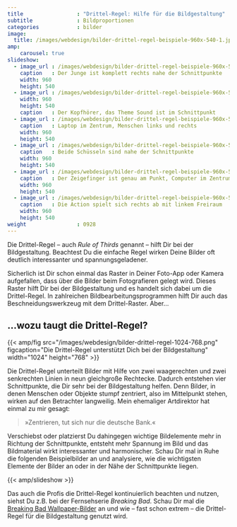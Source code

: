 ```yaml
---
title                 : "Drittel-Regel: Hilfe für die Bildgestaltung"
subtitle              : Bildproportionen
categories            : bilder
image:
  title: /images/webdesign/bilder-drittel-regel-beispiele-960x-540-1.jpg
amp:
    carousel: true
slideshow:
  - image_url : /images/webdesign/bilder-drittel-regel-beispiele-960x-540-6.jpg
    caption   : Der Junge ist komplett rechts nahe der Schnittpunkte
    width: 960
    height: 540
  - image_url : /images/webdesign/bilder-drittel-regel-beispiele-960x-540-1.jpg
    width: 960
    height: 540
    caption   : Der Kopfhörer, das Theme Sound ist im Schnittpunkt
  - image_url : /images/webdesign/bilder-drittel-regel-beispiele-960x-540-2.jpg
    caption   : Laptop im Zentrum, Menschen links und rechts
    width: 960
    height: 540
  - image_url : /images/webdesign/bilder-drittel-regel-beispiele-960x-540-3.jpg
    caption   : Beide Schüsseln sind nahe der Schnittpunkte
    width: 960
    height: 540
  - image_url : /images/webdesign/bilder-drittel-regel-beispiele-960x-540-4.jpg
    caption   : Der Zeigefinger ist genau am Punkt, Computer im Zentrum
    width: 960
    height: 540
  - image_url : /images/webdesign/bilder-drittel-regel-beispiele-960x-540-5.jpg
    caption   : Die Action spielt sich rechts ab mit linkem Freiraum
    width: 960
    height: 540
weight                : 0928
---
```

Die Drittel-Regel – auch *Rule of Thirds* genannt – hilft Dir bei der Bildgestaltung. Beachtest Du die einfache Regel wirken Deine Bilder oft deutlich interessanter und spannungsgeladener.
<!-- readmore -->

Sicherlich ist Dir schon einmal das Raster in Deiner Foto-App oder Kamera aufgefallen, dass über die Bilder beim Fotografieren gelegt wird. Dieses Raster hilft Dir bei der Bildgestaltung und es handelt sich dabei um die Drittel-Regel. In zahlreichen Bildbearbeitungsprogrammen hilft Dir auch das Beschneidungswerkzeug mit dem Drittel-Raster. Aber…

## …wozu taugt die Drittel-Regel?

{{< amp/fig src="/images/webdesign/bilder-drittel-regel-1024-768.png" figcaption="Die Drittel-Regel unterstützt Dich bei der Bildgestaltung" width="1024" height="768" >}}

Die Drittel-Regel unterteilt Bilder mit Hilfe von zwei waagerechten und zwei senkrechten Linien in neun gleichgroße Rechtecke. Dadurch entstehen vier Schnittpunkte, die Dir sehr bei der Bildgestaltung helfen. Denn Bilder, in denen Menschen oder Objekte stumpf zentriert, also im Mittelpunkt stehen, wirken auf den Betrachter langweilig. Mein ehemaliger Artdirektor hat einmal zu mir gesagt:

> »Zentrieren, tut sich nur die deutsche Bank.«

Verschiebst oder platzierst Du dahingegen wichtige Bildelemente mehr in Richtung der Schnittpunkte, entsteht mehr Spannung im Bild und das Bildmaterial wirkt interessanter und harmonischer. Schau Dir mal in Ruhe die folgenden Beispielbilder an und analysiere, wie die wichtigsten Elemente der Bilder an oder in der Nähe der Schnittpunkte liegen.

{{< amp/slideshow >}}

Das auch die Profis die Drittel-Regel kontinuierlich beachten und nutzen, siehst Du z.B. bei der Fernsehserie *Breaking Bad*. Schau Dir mal die [Breaking Bad Wallpaper-Bilder](http://www.amc.com/shows/breaking-bad/exclusives/downloads) an und wie – fast schon extrem – die Drittel-Regel für die Bildgestaltung genutzt wird.
